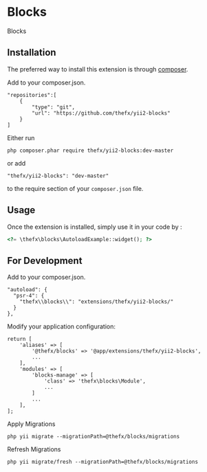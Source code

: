 Blocks
======
Blocks

Installation
------------

The preferred way to install this extension is through [composer](http://getcomposer.org/download/).

Add to your composer.json.

```
"repositories":[
    {
        "type": "git",
        "url": "https://github.com/thefx/yii2-blocks"
    }
]
```

Either run

```
php composer.phar require thefx/yii2-blocks:dev-master
```

or add

```
"thefx/yii2-blocks": "dev-master"
```

to the require section of your `composer.json` file.


Usage
-----

Once the extension is installed, simply use it in your code by  :

```php
<?= \thefx\blocks\AutoloadExample::widget(); ?>
```

For Development
-----

Add to your composer.json.

```
"autoload": {
  "psr-4": {
    "thefx\\blocks\\": "extensions/thefx/yii2-blocks/"
  }
},
```

Modify your application configuration:

```
return [
    'aliases' => [
        '@thefx/blocks' => '@app/extensions/thefx/yii2-blocks',
        ...
    ],
    'modules' => [
        'blocks-manage' => [
            'class' => 'thefx\blocks\Module',
            ...
        ]
        ...
    ],
];
```

Apply Migrations

```
php yii migrate --migrationPath=@thefx/blocks/migrations
```

Refresh Migrations

```
php yii migrate/fresh --migrationPath=@thefx/blocks/migrations
```

